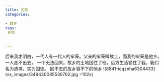 ```yaml
---
title: 囚徒
categories: 

- 故乡
tags:
 乡愁
  

---
```


后来我才明白，一代人有一代人的牢笼。父亲的牢笼叫故土，而我的牢笼是他乡。一人走不出去，
一个无法回来。故乡的土地困住了他，远方生活锁住了我。我们名为选择，实为囚徒。
回不去的故乡容不下的他乡
![8841-icqznha6304433](vx_images/349430085530702.jpg =102x)